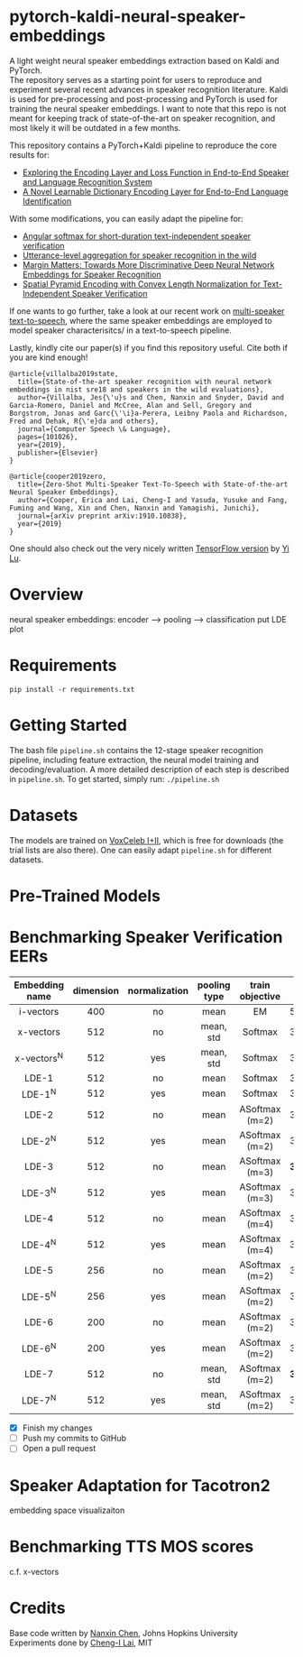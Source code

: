 # pytorch-kaldi-neural-speaker-embeddings
A light weight neural speaker embeddings extraction based on Kaldi and PyTorch. \
The repository serves as a starting point for users to reproduce and experiment several recent advances in speaker recognition literature. 
Kaldi is used for pre-processing and post-processing and PyTorch is used for training the neural speaker embeddings.
I want to note that this repo is not meant for keeping track of state-of-the-art on speaker recognition, and most likely it will be outdated in a few months. 

This repository contains a PyTorch+Kaldi pipeline to reproduce the core results for: 
* [Exploring the Encoding Layer and Loss Function in End-to-End Speaker and Language Recognition System](https://arxiv.org/pdf/1804.05160.pdf)
* [A Novel Learnable Dictionary Encoding Layer for End-to-End Language Identification](https://ieeexplore.ieee.org/stamp/stamp.jsp?tp=&arnumber=8462025)

With some modifications, you can easily adapt the pipeline for:
* [Angular softmax for short-duration text-independent speaker verification](https://pdfs.semanticscholar.org/93f9/24fa3d9920edc10469b04c90960c03dce856.pdf)
* [Utterance-level aggregation for speaker recognition in the wild](https://arxiv.org/pdf/1902.10107.pdf)
* [Margin Matters: Towards More Discriminative Deep Neural Network Embeddings for Speaker Recognition](https://arxiv.org/pdf/1906.07317.pdf)
* [Spatial Pyramid Encoding with Convex Length Normalization for Text-Independent Speaker Verification](https://arxiv.org/pdf/1906.08333.pdf)

If one wants to go further, take a look at our recent work on [multi-speaker text-to-speech](https://arxiv.org/pdf/1910.10838.pdf), where the same speaker embeddings are employed to model speaker characterisitcs/ in a text-to-speech pipeline. 

Lastly, kindly cite our paper(s) if you find this repository useful. Cite both if you are kind enough!
```
@article{villalba2019state,
  title={State-of-the-art speaker recognition with neural network embeddings in nist sre18 and speakers in the wild evaluations},
  author={Villalba, Jes{\'u}s and Chen, Nanxin and Snyder, David and Garcia-Romero, Daniel and McCree, Alan and Sell, Gregory and Borgstrom, Jonas and Garc{\'\i}a-Perera, Leibny Paola and Richardson, Fred and Dehak, R{\'e}da and others},
  journal={Computer Speech \& Language},
  pages={101026},
  year={2019},
  publisher={Elsevier}
}
```
```
@article{cooper2019zero,
  title={Zero-Shot Multi-Speaker Text-To-Speech with State-of-the-art Neural Speaker Embeddings},
  author={Cooper, Erica and Lai, Cheng-I and Yasuda, Yusuke and Fang, Fuming and Wang, Xin and Chen, Nanxin and Yamagishi, Junichi},
  journal={arXiv preprint arXiv:1910.10838},
  year={2019}
}
```

One should also check out the very nicely written [TensorFlow version](https://github.com/mycrazycracy/tf-kaldi-speaker) by [Yi Lu](http://yiliu.org.cn).

# Overview
neural speaker embeddings: encoder --> pooling --> classification 
put LDE plot 

# Requirements
`pip install -r requirements.txt`

# Getting Started 
The bash file `pipeline.sh` contains the 12-stage speaker recognition pipeline, including feature extraction, the neural model training and decoding/evaluation. A more detailed description of each step is described in `pipeline.sh`. To get started, simply run: 
`./pipeline.sh`

# Datasets 
The models are trained on [VoxCeleb I+II](http://www.robots.ox.ac.uk/~vgg/data/voxceleb/), which is free for downloads (the trial lists are also there). One can easily adapt `pipeline.sh` for different datasets.

# Pre-Trained Models 


# Benchmarking Speaker Verification EERs

|     Embedding name       |  dimension | normalization|   pooling type |  train objective   |    EER      |  DCF<sup>min</sup><sub>0.01</sub> |
| :-----------------------:| :--------: | :----------: | :------------: | :----------------: | :---------: |  :---------: |
|    i-vectors             |      400   |   no         |     mean       |      EM            |    5.329    |  0.493       |
|    x-vectors             |      512   |   no         |     mean, std  |      Softmax       |    3.298    |  0.343       |
|    x-vectors<sup>N</sup> |      512   |   yes        |     mean, std  |      Softmax       |    3.213    |  0.342       |
|    LDE-1                 |      512   |   no         |     mean       |      Softmax       |    3.415    |  0.366       |
|    LDE-1<sup>N</sup>     |      512   |   yes        |     mean       |      Softmax       |    3.446    |  0.365       |
|    LDE-2                 |      512   |   no         |     mean       |      ASoftmax (m=2)|    3.674    |  0.364       |
|    LDE-2<sup>N</sup>     |      512   |   yes        |     mean       |      ASoftmax (m=2)|    3.664    |  0.386       |
|    LDE-3                 |      512   |   no         |     mean       |      ASoftmax (m=3)|  **3.033**  |**0.314**     |
|    LDE-3<sup>N</sup>     |      512   |   yes        |     mean       |      ASoftmax (m=3)|    3.171    |  0.327       |
|    LDE-4                 |      512   |   no         |     mean       |      ASoftmax (m=4)|    3.112    |  0.315       |
|    LDE-4<sup>N</sup>     |      512   |   yes        |     mean       |      ASoftmax (m=4)|    3.271    |  0.327       |
|    LDE-5                 |      256   |   no         |     mean       |      ASoftmax (m=2)|    3.287    |  0.343       |
|    LDE-5<sup>N</sup>     |      256   |   yes        |     mean       |      ASoftmax (m=2)|    3.367    |  0.351       |
|    LDE-6                 |      200   |   no         |     mean       |      ASoftmax (m=2)|    3.266    |  0.396       |
|    LDE-6<sup>N</sup>     |      200   |   yes        |     mean       |      ASoftmax (m=2)|    3.266    |  0.396       |
|    LDE-7                 |      512   |   no         |     mean, std  |      ASoftmax (m=2)|  **3.091**  |**0.303**     |
|    LDE-7<sup>N</sup>     |      512   |   yes        |     mean, std  |      ASoftmax (m=2)|    3.171    |  0.328       |

- [x] Finish my changes
- [ ] Push my commits to GitHub
- [ ] Open a pull request

# Speaker Adaptation for Tacotron2
embedding space visualizaiton 

# Benchmarking TTS MOS scores
c.f. x-vectors 

# Credits
Base code written by [Nanxin Chen](https://github.com/bobchennan), Johns Hopkins University \
Experiments done by [Cheng-I Lai](http://people.csail.mit.edu/clai24/), MIT
